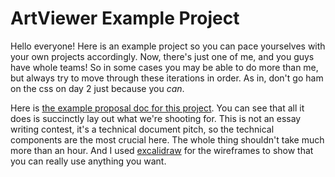 # ArtViewer Example Project

Hello everyone! Here is an example project so you can pace yourselves with your own projects accordingly. Now, there's just one of me, and you guys have whole teams! So in some cases you may be able to do more than me, but always try to move through these iterations in order. As in, don't go ham on the css on day 2 just because you _can_.

Here is [the example proposal doc for this project](https://docs.google.com/document/d/1DYgVP8O5zVr-Jrol0irVhZSljWz8CNIbnegBEzIA_1k/edit#heading=h.dwz367p60bre). You can see that all it does is succinctly lay out what we're shooting for. This is not an essay writing contest, it's a technical document pitch, so the technical components are the most crucial here. The whole thing shouldn't take much more than an hour. And I used [excalidraw](https://excalidraw.com) for the wireframes to show that you can really use anything you want. 
